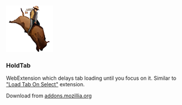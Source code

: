 ![Logo](icon.png)

### HoldTab

WebExtension which delays tab loading until you focus on it. Similar to ["Load Tab On Select"](https://addons.mozilla.org/en-US/firefox/addon/load-tab-on-select/) extension.

Download from [addons.mozillia.org](https://addons.mozilla.org/en-US/firefox/addon/holdtab/)